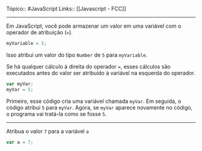 Tópico:: #JavaScript 
Links:: [[Javascript - FCC]]

---
Em JavaScript, você pode armazenar um valor em uma variável com o operador de atribuição (`=`).

```js
myVariable = 5;
```

Isso atribui um valor do tipo `Number` de `5` para `myVariable`.

Se há qualquer cálculo à direita do operador `=`, esses cálculos são executados antes do valor ser atribuído à variável na esquerda do operador.

```js
var myVar;
myVar = 5;
```

Primeiro, esse código cria uma variável chamada `myVar`. Em seguida, o código atribui `5` para `myVar`. Agora, se `myVar` aparece novamente no código, o programa vai tratá-la como se fosse `5`.

---

Atribua o valor `7` para a variável `a`

```js
var a = 7;

```